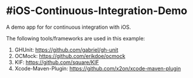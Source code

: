 #iOS-Continuous-Integration-Demo
===

A demo app for for continuous integration with iOS.

The following tools/frameworks are used in this example:

1. GHUnit: https://github.com/gabriel/gh-unit
2. OCMock: https://github.com/erikdoe/ocmock
3. KIF: https://github.com/square/KIF
4. Xcode-Maven-Plugin: https://github.com/x2on/xcode-maven-plugin
